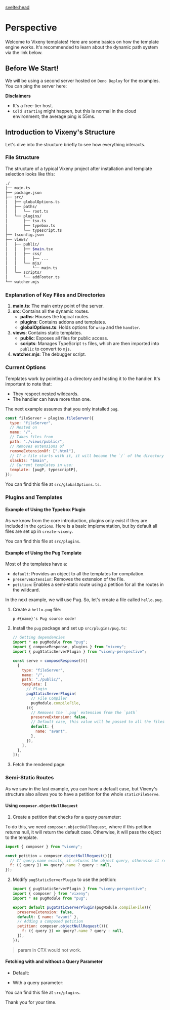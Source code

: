<script>
  // Importing necessary components
  import Tabs from "$lib/components/Tabs.md";
  import Bash from "$lib/components/SmallComponents/Bash.md";
  import plugin from "$lib/examples/plugins_typebox.md";
  import Request from "$lib/components/Request.svelte";

  // Array containing the installation options for the Tabs component
  const install = [
    { title: "Bun", component: Bash, details: { runtime: "bun" } },
    { title: "Deno", component: Bash, details: { runtime: "deno" } }
  ];

  const tab0 = [
    { title: "main.ts", component: plugin, details: { runtime: "main" } },
    { title: "setup.ts", component: plugin, details: { runtime: "setup" } }
  ];
</script>

<svelte:head>

<script src='/prism.mjs' defer></script>
<title>Introduction - Vixeny</title>
  <meta name="description" content="Using create-vixeny"/>
</svelte:head>

# Perspective

Welcome to Vixeny templates! Here are some basics on how the template engine
works. It's recommended to learn about the dynamic path system via the link
below.



## Before We Start!

We will be using a second server hosted on `Deno Deploy` for the examples. You
can ping the server here:

<Request url="/ping" displaysData={false} />

**Disclaimers**

- It's a free-tier host.
- `Cold starting` might happen, but this is normal in the cloud environment; the
  average ping is 55ms.

## Introduction to Vixeny's Structure

Let's dive into the structure briefly to see how everything interacts.

### File Structure

The structure of a typical Vixeny project after installation and template
selection looks like this:

```bash
./
├── main.ts
├── package.json
├── src/
│   ├── globalOptions.ts
│   ├── paths/
│   │   └── root.ts
│   └── plugins/
│       ├── tsx.ts
│       ├── typebox.ts
│       └── typescript.ts
├── tsconfig.json
├── views/
│   ├── public/
│   │   ├── $main.tsx
│   │   ├── css/
│   │   │   ├── ...
│   │   └── mjs/
│   │       └── main.ts
│   └── scripts/
│       └── addFooter.ts
└── watcher.mjs
```

### Explanation of Key Files and Directories

1. **main.ts**: The main entry point of the server.
2. **src**: Contains all the dynamic routes.
   - **paths**: Houses the logical routes.
   - **plugins**: Contains addons and templates.
   - **globalOptions.ts**: Holds options for `wrap` and the `handler`.
3. **views**: Contains static templates.
   - **public**: Exposes all files for public access.
   - **scripts**: Manages TypeScript `ts` files, which are then imported into
     `public` to convert to `mjs`.
4. **watcher.mjs**: The debugger script.

### Current Options

Templates work by pointing at a directory and hosting it to the handler. It's
important to note that:

- They respect nested wildcards.
- The handler can have more than one.

The next example assumes that you only installed `pug`.

```javascript
const fileServer = plugins.fileServer({
  type: "fileServer",
  // Hosted on
  name: "/",
  // Takes files from
  path: "./views/public/",
  // Removes extensions of
  removeExtensionOf: [".html"],
  // If a file starts with it, it will become the `/` of the directory
  slashIs: "$main",
  // Current templates in use:
  template: [pugP, typescriptP],
});
```

You can find this file at `src/globalOptions.ts`.

### Plugins and Templates

#### Example of Using the Typebox Plugin

As we know from the core introduction, plugins only exist if they are included
in the `options`. Here is a basic implementation, but by default all files are
set up in `create-vixeny`.

You can find this file at `src/plugins`.

<Tabs data={tab0}/>

#### Example of Using the Pug Template

Most of the templates have a:

- `default`: Provides an object to all the templates for compilation.
- `preserveExtension`: Removes the extension of the file.
- `petition`: Enables a semi-static route using a petition for all the routes in
  the wildcard.

In the next example, we will use Pug. So, let's create a file called
`hello.pug`.

1. Create a `hello.pug` file:
   ```pug
   p #{name}'s Pug source code!
   ```

2. Install the `pug` package and set up `src/plugins/pug.ts`:
   ```javascript
   // Getting dependencies
   import * as pugModule from "pug";
   import { composeResponse, plugins } from "vixeny";
   import { pugStaticServerPlugin } from "vixeny-perspective";

   const serve = composeResponse()([
     {
       type: "fileServer",
       name: "/",
       path: "./public/",
       template: [
         // Plugin
         pugStaticServerPlugin(
           // File Compiler
           pugModule.compileFile,
         )({
           // Removes the `.pug` extension from the `path`
           preserveExtension: false,
           // Default case, this value will be passed to all the files
           default: {
             name: "avant",
           },
         }),
       ],
     },
   ]);
   ```

3. Fetch the rendered page:

<Request url="/hello" displaysData={true} />

### Semi-Static Routes

As we saw in the last example, you can have a default case, but Vixeny's
structure also allows you to have a petition for the whole `staticFileServe`.

#### Using `composer.objectNullRequest`

1. Create a petition that checks for a query parameter:

To do this, we need `composer.objectNullRequest`, where if this petition returns
null, it will return the default case. Otherwise, it will pass the object to the
template.

```javascript
import { composer } from "vixeny";

const petition = composer.objectNullRequest()({
  // If query.name exists, it returns the object query, otherwise it returns null
  f: ({ query }) => query?.name ? query : null,
});
```

2. Modify `pugStaticServerPlugin` to use the petition:
   ```javascript
   import { pugStaticServerPlugin } from "vixeny-perspective";
   import { composer } from "vixeny";
   import * as pugModule from "pug";

   export default pugStaticServerPlugin(pugModule.compileFile)({
     preserveExtension: false,
     default: { name: "avant" },
     // Adding a composed petition
     petition: composer.objectNullRequest()({
       f: ({ query }) => query?.name ? query : null,
     }),
   });
   ```

> param in CTX would not work.

#### Fetching with and without a Query Parameter

- Default:

<Request url="/hello" displaysData={true} />

- With a query parameter:

<Request url="/hello?name=dave" displaysData={true} />

You can find this file at `src/plugins`.

Thank you for your time.
